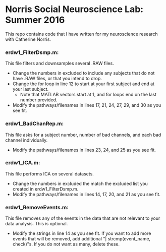 # Norris Social Neuroscience Lab: Summer 2016
This repo contains code that I have written for my neuroscience research with Catherine Norris.

### erdw1_FilterDsmp.m:
This file filters and downsamples several .RAW files. 
- Change the numbers in excluded to include any subjects that do not have .RAW files, or that you intend to drop.
- Change the for loop in line 12 to start at your first subject and end at your last subject.
    - Note that MATLAB vectors start at 1, and for loops end on the last number provided.
- Modify the pathways/filenames in lines 17, 21, 24, 27, 29, and 30 as you see fit.

### erdw1_BadChanRep.m:
This file asks for a subject number, number of bad channels, and each bad channel individually.
- Modify the pathways/filenames in lines 23, 24, and 25 as you see fit. 

### erdw1_ICA.m:
This file performs ICA on several datasets.
- Change the numbers in excluded the match the excluded list you created in erdw1_FilterDsmp.m.
- Modify the pathways/filenames in lines 14, 17, 20, and 21 as you see fit.

### erdw1_RemoveEvents.m:
This file removes any of the events in the data that are not relevant to your data analysis. This is optional.
- Modify the strings in line 14 as you see fit. If you want to add more events that will be removed, add additional   "| strcmp(event_name, check)"s. If you do not want as many, delete these. 


